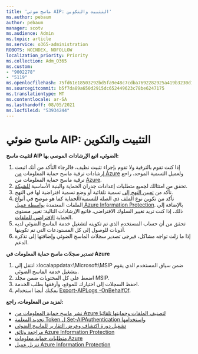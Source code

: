 ```yaml
---
title: 'ماسح ضوئي AIP: التثبيت والتكوين'
ms.author: pebaum
author: pebaum
manager: scotv
ms.audience: Admin
ms.topic: article
ms.service: o365-administration
ROBOTS: NOINDEX, NOFOLLOW
localization_priority: Priority
ms.collection: Adm_O365
ms.custom:
- "9002278"
- "5119"
ms.openlocfilehash: 75fd61e18503292bd5fa9e48c7cdba7692282925a419b3230d17448eab928ba0
ms.sourcegitcommit: b5f7da89a650d2915dc652449623c78be6247175
ms.translationtype: MT
ms.contentlocale: ar-SA
ms.lasthandoff: 08/05/2021
ms.locfileid: "53934244"
---
```

# <a name="aip-scanner-installation-and-configuration"></a>ماسح ضوئي AIP: التثبيت والتكوين

**لتثبيت ماسح AIP الضوئي، اتبع الإرشادات الموصى بها:**

1. إذا كنت تقوم بالترقية ولا تقوم بإجراء تثبيت نظيف، فالرجاء التأكد من أنك اتبعت إرشادات ترقية ماسح حماية المعلومات [من Azure](https://docs.microsoft.com/azure/information-protection/rms-client/client-admin-guide#upgrading-the-azure-information-protection-scanner) ولعميل التسمية الموحد، راجع ترقية ماسح حماية المعلومات من [Azure](https://docs.microsoft.com/azure/information-protection/rms-client/clientv2-admin-guide#upgrading-the-azure-information-protection-scanner).
2. تحقق من امتثالك لجميع متطلبات إعدادات جدران الحماية والبنية الأساسية [للشبكة](https://docs.microsoft.com/azure/information-protection/requirements#firewalls-and-network-infrastructure).
3. تأكد من [تعيين النهج إلى](https://docs.microsoft.com/azure/information-protection/configure-policy) تسمية تلقائية أو وضع تسمية افتراضية لها في النهج.
4. تأكد من تكوين نوع الملف ذي الصلة للتسمية/الحماية كما هو موضح في أنواع الملفات المعتمدة [بواسطة عميل Azure Information Protection](https://docs.microsoft.com/azure/information-protection/rms-client/client-admin-guide-file-types#supported-file-types-for-classification-and-protection). بالإضافة إلى ذلك، إذا كنت تريد تغيير السلوك الافتراضي، فاتبع الإرشادات التالية: تغيير مستوى الحماية [الافتراضي للملفات](https://docs.microsoft.com/azure/information-protection/rms-client/client-admin-guide-file-types#changing-the-default-protection-level-of-files).
5. تحقق من أن حساب المستخدم الذي تم تكوينه لتشغيل خدمة الماسح الضوئي لديه أذونات للوصول إلى كل المستودعات التي تم تكوينها.
6. إذا ما زلت تواجه مشاكل، فيرجى تصدير سجلات الماسح الضوئي وإضافتها إلى تذكرة الدعم.

**تصدير سجلات ماسح حماية المعلومات في Azure**

1. انتقل إلى ٪localappdata٪\Microsoft\MSIP ضمن سياق المستخدم الذي يقوم بتشغيل خدمة الماسح الضوئي.
2. اضغط على كل المحتويات ضمن مجلد MSIP.
3. احفظ السجلات إلى اختيارك للموقع، وأرفقها بطلب الخدمة.
4. يمكنك أيضا استخدام [Export-AIPLogs -OnBehalfOf](https://docs.microsoft.com/powershell/module/azureinformationprotection/export-aiplogs?view=azureipps).

**لمزيد من المعلومات، راجع:**
- [نشر ماسح حماية المعلومات من Azure لتصنيف الملفات وحمايتها تلقائيا](https://docs.microsoft.com/azure/information-protection/deploy-aip-scanner)
- [تحديد المعلمة Token ل Set-AIPAuthentication واستخدامها](https://docs.microsoft.com/azure/information-protection/rms-client/client-admin-guide-powershell#specify-and-use-the-token-parameter-for-set-aipauthentication)
- [تشغيل دورة اكتشاف وعرض التقارير للماسح الضوئي](https://docs.microsoft.com/azure/information-protection/deploy-aip-scanner#run-a-discovery-cycle-and-view-reports-for-the-scanner)
- [مراجعة وثائق Azure Information Protection](https://docs.microsoft.com/azure/information-protection/what-is-information-protection)
- [متطلبات حماية معلومات Azure](https://docs.microsoft.com/azure/information-protection/get-started/requirements)
- [تنزيل عميل Azure Information Protection](https://www.microsoft.com/download/details.aspx?id=53018)
